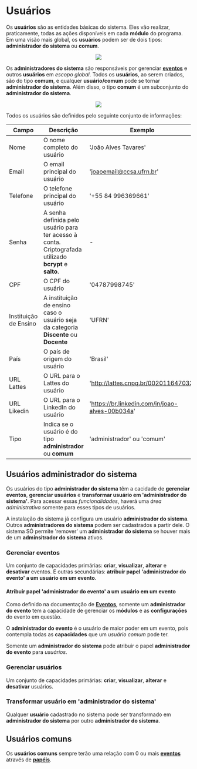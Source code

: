 # Usuários

Os **usuários** são as entidades básicas do sistema. Eles vão realizar, praticamente,
todas as ações disponíveis em cada **módulo** do programa. Em uma visão mais global,
os **usuários** podem ser de dois tipos: **administrador do sistema** ou **comum**.

<p align="center">
	<img src="http://i.imgur.com/dOcOSQM.png" >
</p>

Os **administradores do sistema** são responsáveis por gerenciar [**eventos**][evento] e outros **usuários** em *escopo global*. Todos os **usuários**, ao serem criados, são do tipo **comum**, e qualquer **usuário/comum** pode se tornar **administrador do sistema**. Além disso, o tipo **comum** é um subconjunto do **administrador do sistema**.

<p align="center">
	<img src="http://i.imgur.com/hVbto44.png">
</p>

Todos os usuários são definidos pelo seguinte conjunto de informações:

Campo | Descrição | Exemplo
------| --------- | --------
Nome | O nome completo do usuário | 'João Alves Tavares'
Email | O email principal do usuário | 'joaoemail@ccsa.ufrn.br'
Telefone | O telefone principal do usuário | '+55 84 996369661'
Senha | A senha definida pelo usuário para ter acesso à conta. Criptografada utilizado **bcrypt** e **salto**. | -
CPF | O CPF do usuário | '04787998745'
Instituição de Ensino | A instituição de ensino caso o usuário seja da categoria **Discente** ou **Docente** | 'UFRN'
País | O país de origem do usuário | 'Brasil'
URL Lattes | O URL para o Lattes do usuário | 'http://lattes.cnpq.br/002011647033'
URL Likedin | O URL para o LinkedIn do usuário | 'https://br.linkedin.com/in/joao-alves-00b034a'
Tipo | Indica se o usuário é do tipo **administrador** ou **comum** | 'administrador' ou 'comum'

## Usuários administrador do sistema

Os usuários do tipo **administrador do sistema** têm a cacidade de **gerenciar eventos**, **gerenciar usuários** e **transformar usuário em 'administrador do sistema'**. Para acessar essas *funcionalidades*, haverá uma *área administrativa* somente para esses tipos de usuários.

A instalação do sistema já configura um usuário **administrador do sistema**. Outros **administradores do sistema** podem ser cadastrados a partir dele. O sistema SÓ permite 'remover' um **administrador do sistema** se houver mais de um **adminsitrador do sistema** ativos.

### Gerenciar eventos

Um conjunto de capacidades primárias: **criar**, **visualizar**, **alterar** e **desativar** eventos. E outras secundárias: **atribuir papel 'administrador do evento' a um usuário em um evento**.

#### Atribuir papel 'administrador do evento' a um usuário em um evento

Como definido na documentação de [**Eventos**][evento], somente um **administrador do evento** tem a capacidade de gerenciar os **módulos** e as **configurações** do evento em questão.

O **administrador do evento** é o usuário de maior poder em um evento, pois contempla todas as **capacidades** que um *usuário comum* pode ter.

Somente um **administrador do sistema** pode atribuir o papel **administrador do evento** para *usuários*.

### Gerenciar usuários

Um conjunto de capacidades primárias: **criar**, **visualizar**, **alterar** e **desativar** usuários.

### Transformar usuário em 'administrador do sistema'

Qualquer **usuário** cadastrado no sistema pode ser transformado em **administrador do sistema** por outro **administrador do sistema**.

## Usuários comuns

Os **usuários comuns** sempre terão uma relação com 0 ou mais [**eventos**][evento] através de [**papéis**][papel].

[usuario]:<https://github.com/ccsa-ufrn/seminario/blob/master/docs/usuario.br.md>
[evento]:<https://github.com/ccsa-ufrn/seminario/blob/master/docs/evento.br.md>
[papel]:<https://github.com/ccsa-ufrn/seminario/blob/master/docs/papel.br.md>
